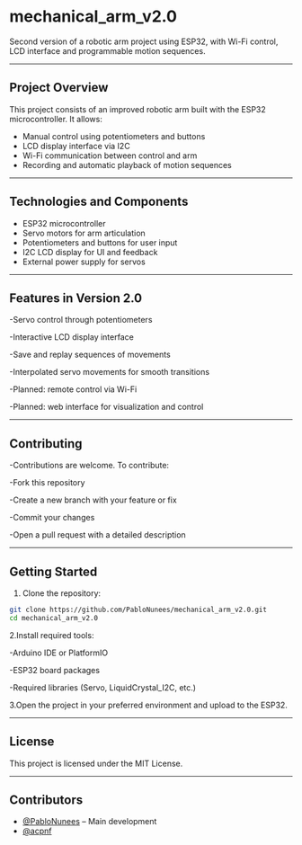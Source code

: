 # mechanical_arm_v2.0

Second version of a robotic arm project using ESP32, with Wi-Fi control, LCD interface and programmable motion sequences.

---

## Project Overview

This project consists of an improved robotic arm built with the ESP32 microcontroller. It allows:

- Manual control using potentiometers and buttons  
- LCD display interface via I2C  
- Wi-Fi communication between control and arm  
- Recording and automatic playback of motion sequences
  
---

## Technologies and Components

- ESP32 microcontroller  
- Servo motors for arm articulation  
- Potentiometers and buttons for user input  
- I2C LCD display for UI and feedback 
- External power supply for servos  

---

## Features in Version 2.0

-Servo control through potentiometers

-Interactive LCD display interface

-Save and replay sequences of movements

-Interpolated servo movements for smooth transitions

-Planned: remote control via Wi-Fi

-Planned: web interface for visualization and control

---

## Contributing

-Contributions are welcome. To contribute:

-Fork this repository

-Create a new branch with your feature or fix

-Commit your changes

-Open a pull request with a detailed description

---

## Getting Started

1. Clone the repository:
   
```bash
git clone https://github.com/PabloNunees/mechanical_arm_v2.0.git
cd mechanical_arm_v2.0
```

2.Install required tools:

-Arduino IDE or PlatformIO

-ESP32 board packages

-Required libraries (Servo, LiquidCrystal_I2C, etc.)

3.Open the project in your preferred environment and upload to the ESP32.

---

## License

This project is licensed under the MIT License.

---

## Contributors

- [@PabloNunees](https://github.com/PabloNunees) – Main development
- [@acpnf](https://github.com/acpnf)

